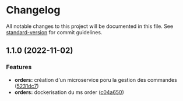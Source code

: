 # Changelog

All notable changes to this project will be documented in this file. See [standard-version](https://github.com/conventional-changelog/standard-version) for commit guidelines.

## 1.1.0 (2022-11-02)


### Features

* **orders:** création d'un microservice poru la gestion des commandes ([5231dc7](https://github.com/kilrasemifir/archi-reactiv/commit/5231dc75f731283328fb85a27d6a3a6919ae1297))
* **orders:** dockerisation du ms order ([c04a650](https://github.com/kilrasemifir/archi-reactiv/commit/c04a65058b5c668fac0d627a329cb869c513bff4))
